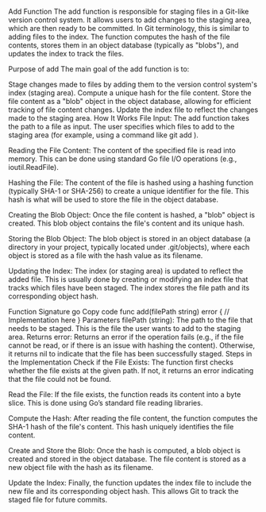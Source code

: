 Add Function
The add function is responsible for staging files in a Git-like version control system. It allows users to add changes to the staging area, which are then ready to be committed. In Git terminology, this is similar to adding files to the index. The function computes the hash of the file contents, stores them in an object database (typically as "blobs"), and updates the index to track the files.

Purpose of add
The main goal of the add function is to:

Stage changes made to files by adding them to the version control system's index (staging area).
Compute a unique hash for the file content.
Store the file content as a "blob" object in the object database, allowing for efficient tracking of file content changes.
Update the index file to reflect the changes made to the staging area.
How It Works
File Input: The add function takes the path to a file as input. The user specifies which files to add to the staging area (for example, using a command like git add <file>).

Reading the File Content: The content of the specified file is read into memory. This can be done using standard Go file I/O operations (e.g., ioutil.ReadFile).

Hashing the File: The content of the file is hashed using a hashing function (typically SHA-1 or SHA-256) to create a unique identifier for the file. This hash is what will be used to store the file in the object database.

Creating the Blob Object: Once the file content is hashed, a "blob" object is created. This blob object contains the file's content and its unique hash.

Storing the Blob Object: The blob object is stored in an object database (a directory in your project, typically located under .git/objects), where each object is stored as a file with the hash value as its filename.

Updating the Index: The index (or staging area) is updated to reflect the added file. This is usually done by creating or modifying an index file that tracks which files have been staged. The index stores the file path and its corresponding object hash.

Function Signature
go
Copy code
func add(filePath string) error {
    // Implementation here
}
Parameters
filePath (string): The path to the file that needs to be staged. This is the file the user wants to add to the staging area.
Returns
error: Returns an error if the operation fails (e.g., if the file cannot be read, or if there is an issue with hashing the content). Otherwise, it returns nil to indicate that the file has been successfully staged.
Steps in the Implementation
Check if the File Exists: The function first checks whether the file exists at the given path. If not, it returns an error indicating that the file could not be found.

Read the File: If the file exists, the function reads its content into a byte slice. This is done using Go’s standard file reading libraries.

Compute the Hash: After reading the file content, the function computes the SHA-1 hash of the file's content. This hash uniquely identifies the file content.

Create and Store the Blob: Once the hash is computed, a blob object is created and stored in the object database. The file content is stored as a new object file with the hash as its filename.

Update the Index: Finally, the function updates the index file to include the new file and its corresponding object hash. This allows Git to track the staged file for future commits.
